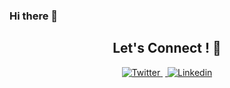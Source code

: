 ### Hi there 👋

<h2 id="social" align='center'>Let's Connect ! 🤝</h2>

<p align='center'>
<a href="https://twitter.com/rudranshstwt" target="_blank">
<img src="https://img.shields.io/badge/Twitter-1DA1F2?style=for-the-badge&logo=twitter&logoColor=white" alt="Twitter">
</a>&nbsp;<a href="https://www.linkedin.com/in/rudransh-shrivastava" target="_blank">
<img src="https://img.shields.io/badge/LinkedIn-0077B5?style=for-the-badge&logo=linkedin&logoColor=white" alt="Linkedin">
 </p>
